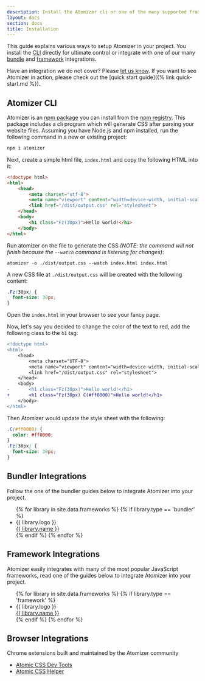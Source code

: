 ```yaml
---
description: Install the Atomizer cli or one of the many supported framework integrations.
layout: docs
section: docs
title: Installation
---
```


This guide explains various ways to setup Atomizer in your project. You install the [CLI](#atomizer-cli) directly for ultimate control or integrate with one of our many [bundle](#bundler-integrations) and [framework](#framework-integrations) integrations.

Have an integration we do not cover? Please [let us know](https://github.com/acss-io/atomizer/discussions). If you want to see Atomizer in action, please check out the [quick start guide]({% link quick-start.md %}).

## Atomizer CLI

Atomizer is an [npm package](https://www.npmjs.com/package/atomizer) you can install from the [npm registry](https://www.npmjs.com/). This package includes a cli program which will generate CSS after parsing your website files. Assuming you have Node.js and npm installed, run the following command in a new or existing project:

```bash
npm i atomizer
```

Next, create a simple html file, `index.html` and copy the following HTML into it:

```html
<!doctype html>
<html>
    <head>
        <meta charset="utf-8">
        <meta name="viewport" content="width=device-width, initial-scale=1.0">
        <link href="/dist/output.css" rel="stylesheet">
    </head>
    <body>
        <h1 class="Fz(30px)">Hello world!</h1>
    </body>
</html>
```

Run atomizer on the file to generate the CSS _(NOTE: the command will not finish because the `--watch` command is listening for changes)_:

```shell
atomizer -o ./dist/output.css --watch index.html index.html
```

A new CSS file at `./dist/output.css` will be created with the following content:

```css
.Fz(30px) {
  font-size: 30px;
}
```

Open the `index.html` in your browser to see your fancy page.

Now, let's say you decided to change the color of the text to red, add the following class to the `h1` tag:

```diff
<!doctype html>
<html>
    <head>
        <meta charset="UTF-8">
        <meta name="viewport" content="width=device-width, initial-scale=1.0">
        <link href="/dist/output.css" rel="stylesheet">
    </head>
    <body>
-       <h1 class="Fz(30px)">Hello world!</h1>
+       <h1 class="Fz(30px) C(#ff0000)">Hello world!</h1>
    </body>
</html>
```

Then Atomizer would update the style sheet with the following:

```css
.C(#ff0000) {
  color: #ff0000;
}
.Fz(30px) {
  font-size: 30px;
}
```

## Bundler Integrations

Follow the one of the bundler guides below to integrate Atomizer into your project.

<ul class="D(f) List(n)! Pstart(0)! Gp(.5rem) Gp(1rem)--sm Ovx(s) Mt(2rem)">
    {% for library in site.data.frameworks %}
        {% if library.type == 'bundler' %}
            <li class="Pos(r) Mx(0px) Mb(20px) Mb(0px)--md P(1rem) Bdrs(5px) Bgc(boxColorLight) Ta(c)">
                <div class="Mih(80px)">{{ library.logo }}</div>
                <a href="{{ library.link | escape }}" class="D(b) C(#000) Td(n):h">
                    {{ library.name }}
                    <u class="StretchedBox"></u>
                </a>
            </li>
        {% endif %}
    {% endfor %}
</ul>

## Framework Integrations

Atomizer easily integrates with many of the most popular JavaScript frameworks, read one of the guides below to integrate Atomizer into your project.

<ul class="D(f) List(n)! Pstart(0)! Gp(.5rem) Gp(1rem)--sm Ovx(s) Mt(2rem)">
    {% for library in site.data.frameworks %}
        {% if library.type == 'framework' %}
            <li class="Pos(r) Mx(0px) Mb(20px) Mb(0px)--md P(1rem) Bdrs(5px) Bgc(boxColorLight) Ta(c)">
                <div class="Mih(70px)">{{ library.logo }}</div>
                <a href="{{ library.link | escape }}" class="D(b) C(#000) Td(n):h">
                    {{ library.name }}
                    <u class="StretchedBox"></u>
                </a>
            </li>
        {% endif %}
    {% endfor %}
</ul>

## Browser Integrations

Chrome extensions built and maintained by the Atomizer community

-   [Atomic CSS Dev Tools](https://chrome.google.com/webstore/detail/atomic-css-devtools/dpkcndhnanpdlppppalhnhfbokhicdmi/related?hl=en)
-   [Atomic CSS Helper](https://chrome.google.com/webstore/detail/atomic-css-helper/gpickgadladepnjlmaipnekafhpmangd?hl=en)
